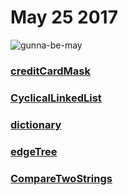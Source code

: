 # May 25 2017
![gunna-be-may](https://media.tenor.co/images/7a5a2273ddf2689f1e45188ce1322e93/tenor.gif)
### [creditCardMask](https://github.com/WomenWhoCodeNYC/Algorithms/blob/master/challenges/creditCardMask/ccMask.md)
### [CyclicalLinkedList](https://github.com/WomenWhoCodeNYC/Algorithms/blob/master/challenges/cyclicalLinkedList/cyclicalLinkedList.md)
### [dictionary](https://github.com/WomenWhoCodeNYC/Algorithms/blob/master/challenges/dictionary/dictionary.md)
### [edgeTree](https://github.com/WomenWhoCodeNYC/Algorithms/blob/master/challenges/edgeTree/edgeTree.md)
### [CompareTwoStrings](https://github.com/WomenWhoCodeNYC/Algorithms/blob/master/challenges/CompareTwoStrings/CompareTwoStringsRepresentedAsLinkedLists.md)

